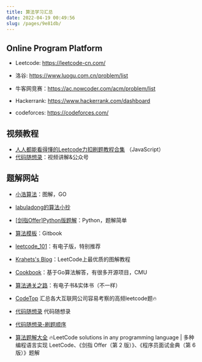 ```yaml
---
title: 算法学习汇总
date: 2022-04-19 00:49:56
slug: /pages/9e81db/
---
```


## Online Program Platform

- Leetcode: https://leetcode-cn.com/
- 洛谷: https://www.luogu.com.cn/problem/list
- 牛客网竞赛：https://ac.nowcoder.com/acm/problem/list
- Hackerrank: https://www.hackerrank.com/dashboard

- codeforces: https://codeforces.com/

## 视频教程

- [人人都能看得懂的Leetcode力扣刷题教程合集](https://www.bilibili.com/video/BV1wA411b7qZ?p=46) （JavaScript）
- [代码随想录](https://space.bilibili.com/525438321?spm_id_from=333.337.0.0)：视频讲解&公众号

## 题解网站

- [小浩算法](https://www.geekxh.com/)：图解，GO
- [labuladong的算法小抄](https://labuladong.github.io/algo/)
- [[剑指Offer]Python版题解](https://suixinblog.cn/2019/04/target-offer-python-solution.html)：Python，题解简单
- [算法模板](https://greyireland.gitbook.io/algorithm-pattern/)：Gitbook
- [leetcode_101](https://github.com/changgyhub/leetcode_101)：有电子版，特别推荐

- [Krahets's Blog](https://krahets.gitee.io/)：LeetCode上最优质的图解教程
- [Cookbook](https://books.halfrost.com/leetcode/ChapterOne/)：基于Go算法解答，有很多开源项目，CMU
- [算法通关之路](http://leetcode-solution.cn/book-intro)：有电子书&实体书（不一样）
- [CodeTop](https://codetop.cc/home) 汇总各大互联网公司容易考察的高频leetcode题🔥
- [代码随想录](https://github.com/youngyangyang04/leetcode-master)  代码随想录
- [代码随想录-刷题顺序](https://github.com/youngyangyang04/leetcode-master?tab=readme-ov-file#%E6%95%B0%E7%BB%84)
- [算法题解大全](https://github.com/doocs/leetcode) 🔥LeetCode solutions in any programming language | 多种编程语言实现 LeetCode、《剑指 Offer（第 2 版）》、《程序员面试金典（第 6 版）》题解
